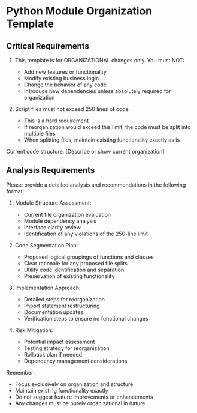 # Python Module Organization Template

## Critical Requirements

1. This template is for ORGANIZATIONAL changes only. You must NOT:
   - Add new features or functionality
   - Modify existing business logic
   - Change the behavior of any code
   - Introduce new dependencies unless absolutely required for organization

2. Script files must not exceed 250 lines of code
   - This is a hard requirement
   - If reorganization would exceed this limit, the code must be split into multiple files
   - When splitting files, maintain existing functionality exactly as is

Current code structure:
[Describe or show current organization]

## Analysis Requirements

Please provide a detailed analysis and recommendations in the following format:

1. Module Structure Assessment:
   - Current file organization evaluation
   - Module dependency analysis
   - Interface clarity review
   - Identification of any violations of the 250-line limit

2. Code Segmentation Plan:
   - Proposed logical groupings of functions and classes
   - Clear rationale for any proposed file splits
   - Utility code identification and separation
   - Preservation of existing functionality

3. Implementation Approach:
   - Detailed steps for reorganization
   - Import statement restructuring
   - Documentation updates
   - Verification steps to ensure no functional changes

4. Risk Mitigation:
   - Potential impact assessment
   - Testing strategy for reorganization
   - Rollback plan if needed
   - Dependency management considerations

Remember:
- Focus exclusively on organization and structure
- Maintain existing functionality exactly
- Do not suggest feature improvements or enhancements
- Any changes must be purely organizational in nature